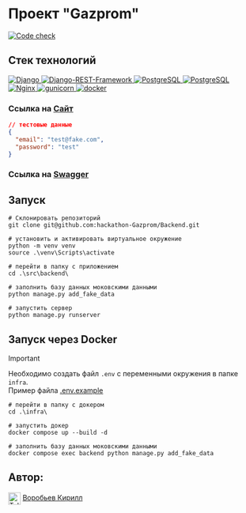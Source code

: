 # Проект "Gazprom"

[![Code check](https://github.com/hackathon-Gazprom/Backend/actions/workflows/code_check.yml/badge.svg?branch=dev)](https://github.com/hackathon-Gazprom/Backend/actions/workflows/code_check.yml)

## Стек технологий

<p>
    <a href="https://www.djangoproject.com/">
        <img alt="Django" src="https://img.shields.io/badge/django-%23092E20.svg?&style=for-the-badge&logo=django&logoColor=white">
    </a>
    <a href="https://www.django-rest-framework.org/">
        <img alt="Django-REST-Framework" src="https://img.shields.io/badge/DJANGO-REST-ff1709?style=for-the-badge&logo=django&logoColor=white&color=ff1709&labelColor=gray">
    </a>
    <a href="https://www.postgresql.org/">
        <img alt="PostgreSQL" src="https://img.shields.io/badge/postgresql-%23336791.svg?&style=for-the-badge&logo=postgresql&logoColor=white">
    </a>
    <a href="https://redis.io">
        <img alt="PostgreSQL" src="https://img.shields.io/badge/redis-%23DC382D.svg?&style=for-the-badge&logo=redis&logoColor=white">
    </a>
    <a href="https://nginx.org/ru/">
        <img alt="Nginx" src="https://img.shields.io/badge/nginx-%23269539.svg?&style=for-the-badge&logo=nginx&logoColor=white">
    </a>
    <a href="https://gunicorn.org/">
        <img alt="gunicorn" src="https://img.shields.io/badge/gunicorn-%298729.svg?style=for-the-badge&logo=gunicorn&logoColor=white">
    </a>
    <a href="https://www.docker.com/">
        <img alt="docker" src="https://img.shields.io/badge/docker-%232496ED.svg?&style=for-the-badge&logo=docker&logoColor=white">
    </a>
</p>

### Ссылка на [Сайт](https://gazprom.hopto.org/)


```json
// тестовые данные
{
  "email": "test@fake.com",
  "password": "test"
}
```

### Ссылка на [Swagger](https://gazprom.hopto.org/api/swagger/)


## Запуск

```shell
# Склонировать репозиторий
git clone git@github.com:hackathon-Gazprom/Backend.git
```

```shell
# установить и активировать виртуальное окружение
python -m venv venv
source .\venv\Scripts\activate

# перейти в папку с приложением
cd .\src\backend\

# заполнить базу данных моковскими данными
python manage.py add_fake_data

# запустить сервер
python manage.py runserver
```

## Запуск через Docker

> [!IMPORTANT]
> Необходимо создать файл `.env` с переменными окружения в папке `infra`.</br>
> Пример файла [.env.example](infra/.env.example)

```shell
# перейти в папку с докером
cd .\infra\

# запустить докер
docker compose up --build -d

# заполнить базу данных моковскими данными
docker compose exec backend python manage.py add_fake_data
```

## Автор:

[<span><img src="https://cdn-icons-png.flaticon.com/128/906/906377.png" height="25" align="center" alt="Telegram" title="Telegram" style="right" /></span>](https://t.me/mxnoob) [Воробьев Кирилл](https://www.github.com/mxnoob) 
